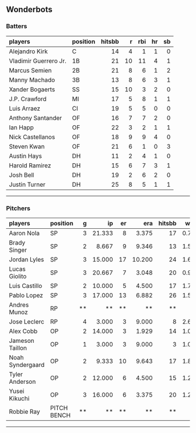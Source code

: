 ## Wonderbots

### Batters

 
|players               |position | hitsbb|  r| rbi| hr| sb| 
|:---------------------|:--------|------:|--:|---:|--:|--:| 
|Alejandro Kirk        |C        |     14|  4|   1|  1|  0| 
|Vladimir Guerrero Jr. |1B       |     21| 10|  11|  4|  1| 
|Marcus Semien         |2B       |     21|  8|   6|  1|  2| 
|Manny Machado         |3B       |     13|  8|   6|  3|  1| 
|Xander Bogaerts       |SS       |     15| 10|   3|  2|  0| 
|J.P. Crawford         |MI       |     17|  5|   8|  1|  1| 
|Luis Arraez           |CI       |     19|  5|   5|  0|  0| 
|Anthony Santander     |OF       |     16|  7|   7|  2|  0| 
|Ian Happ              |OF       |     22|  3|   2|  1|  1| 
|Nick Castellanos      |OF       |     18|  9|   9|  4|  0| 
|Steven Kwan           |OF       |     21|  6|   1|  0|  3| 
|Austin Hays           |DH       |     11|  2|   4|  1|  0| 
|Harold Ramirez        |DH       |     15|  6|   7|  3|  1| 
|Josh Bell             |DH       |     19|  2|   6|  2|  0| 
|Justin Turner         |DH       |     25|  8|   5|  1|  1| 


* * *

### Pitchers

 
|players          |position    |  g|     ip| er|    era| hitsbb|  whip| so|  w| sv| 
|:----------------|:-----------|--:|------:|--:|------:|------:|-----:|--:|--:|--:| 
|Aaron Nola       |SP          |  3| 21.333|  8|  3.375|     17| 0.797| 14|  1|  0| 
|Brady Singer     |SP          |  2|  8.667|  9|  9.346|     13| 1.500| 10|  1|  0| 
|Jordan Lyles     |SP          |  3| 15.000| 17| 10.200|     24| 1.600| 12|  0|  0| 
|Lucas Giolito    |SP          |  3| 20.667|  7|  3.048|     20| 0.968| 18|  0|  0| 
|Luis Castillo    |SP          |  2| 10.000|  5|  4.500|     17| 1.700| 12|  0|  0| 
|Pablo Lopez      |SP          |  3| 17.000| 13|  6.882|     26| 1.529| 21|  1|  0| 
|Andres Munoz     |RP          | **|     **| **|     **|     **|    **| **| **| **| 
|Jose Leclerc     |RP          |  4|  3.000|  3|  9.000|      8| 2.667|  4|  0|  0| 
|Alex Cobb        |OP          |  2| 14.000|  3|  1.929|     14| 1.000| 11|  1|  0| 
|Jameson Taillon  |OP          |  1|  3.000|  3|  9.000|      3| 1.000|  4|  0|  0| 
|Noah Syndergaard |OP          |  2|  9.333| 10|  9.643|     17| 1.821|  2|  1|  0| 
|Tyler Anderson   |OP          |  2| 12.000|  6|  4.500|     15| 1.250|  8|  0|  0| 
|Yusei Kikuchi    |OP          |  3| 16.000|  6|  3.375|     20| 1.250| 13|  2|  0| 
|Robbie Ray       |PITCH BENCH | **|     **| **|     **|     **|    **| **| **| **| 


* * *


